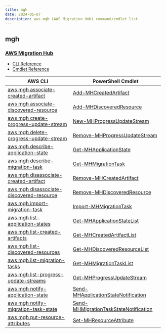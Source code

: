 ```yaml
---
title: mgh
date: 2024-05-07
description: aws mgh (AWS Migration Hub) command/cmdlet list.
---
```


## mgh

### [AWS Migration Hub](https://aws.amazon.com/migration-hub/)

* [CLI Reference](https://awscli.amazonaws.com/v2/documentation/api/latest/reference/mgh/index.html)
* [Cmdlet Reference](https://docs.aws.amazon.com/powershell/latest/reference/items/AWS_Migration_Hub_cmdlets.html)

|AWS CLI|PowerShell Cmdlet|
|----|----|
|[aws mgh associate-created-artifact](https://awscli.amazonaws.com/v2/documentation/api/latest/reference/mgh/associate-created-artifact.html)|[Add-MHCreatedArtifact](https://docs.aws.amazon.com/powershell/latest/reference/items/Add-MHCreatedArtifact.html)|
|[aws mgh associate-discovered-resource](https://awscli.amazonaws.com/v2/documentation/api/latest/reference/mgh/associate-discovered-resource.html)|[Add-MHDiscoveredResource](https://docs.aws.amazon.com/powershell/latest/reference/items/Add-MHDiscoveredResource.html)|
|[aws mgh create-progress-update-stream](https://awscli.amazonaws.com/v2/documentation/api/latest/reference/mgh/create-progress-update-stream.html)|[New-MHProgressUpdateStream](https://docs.aws.amazon.com/powershell/latest/reference/items/New-MHProgressUpdateStream.html)|
|[aws mgh delete-progress-update-stream](https://awscli.amazonaws.com/v2/documentation/api/latest/reference/mgh/delete-progress-update-stream.html)|[Remove-MHProgressUpdateStream](https://docs.aws.amazon.com/powershell/latest/reference/items/Remove-MHProgressUpdateStream.html)|
|[aws mgh describe-application-state](https://awscli.amazonaws.com/v2/documentation/api/latest/reference/mgh/describe-application-state.html)|[Get-MHApplicationState](https://docs.aws.amazon.com/powershell/latest/reference/items/Get-MHApplicationState.html)|
|[aws mgh describe-migration-task](https://awscli.amazonaws.com/v2/documentation/api/latest/reference/mgh/describe-migration-task.html)|[Get-MHMigrationTask](https://docs.aws.amazon.com/powershell/latest/reference/items/Get-MHMigrationTask.html)|
|[aws mgh disassociate-created-artifact](https://awscli.amazonaws.com/v2/documentation/api/latest/reference/mgh/disassociate-created-artifact.html)|[Remove-MHCreatedArtifact](https://docs.aws.amazon.com/powershell/latest/reference/items/Remove-MHCreatedArtifact.html)|
|[aws mgh disassociate-discovered-resource](https://awscli.amazonaws.com/v2/documentation/api/latest/reference/mgh/disassociate-discovered-resource.html)|[Remove-MHDiscoveredResource](https://docs.aws.amazon.com/powershell/latest/reference/items/Remove-MHDiscoveredResource.html)|
|[aws mgh import-migration-task](https://awscli.amazonaws.com/v2/documentation/api/latest/reference/mgh/import-migration-task.html)|[Import-MHMigrationTask](https://docs.aws.amazon.com/powershell/latest/reference/items/Import-MHMigrationTask.html)|
|[aws mgh list-application-states](https://awscli.amazonaws.com/v2/documentation/api/latest/reference/mgh/list-application-states.html)|[Get-MHApplicationStateList](https://docs.aws.amazon.com/powershell/latest/reference/items/Get-MHApplicationStateList.html)|
|[aws mgh list-created-artifacts](https://awscli.amazonaws.com/v2/documentation/api/latest/reference/mgh/list-created-artifacts.html)|[Get-MHCreatedArtifactList](https://docs.aws.amazon.com/powershell/latest/reference/items/Get-MHCreatedArtifactList.html)|
|[aws mgh list-discovered-resources](https://awscli.amazonaws.com/v2/documentation/api/latest/reference/mgh/list-discovered-resources.html)|[Get-MHDiscoveredResourceList](https://docs.aws.amazon.com/powershell/latest/reference/items/Get-MHDiscoveredResourceList.html)|
|[aws mgh list-migration-tasks](https://awscli.amazonaws.com/v2/documentation/api/latest/reference/mgh/list-migration-tasks.html)|[Get-MHMigrationTaskList](https://docs.aws.amazon.com/powershell/latest/reference/items/Get-MHMigrationTaskList.html)|
|[aws mgh list-progress-update-streams](https://awscli.amazonaws.com/v2/documentation/api/latest/reference/mgh/list-progress-update-streams.html)|[Get-MHProgressUpdateStream](https://docs.aws.amazon.com/powershell/latest/reference/items/Get-MHProgressUpdateStream.html)|
|[aws mgh notify-application-state](https://awscli.amazonaws.com/v2/documentation/api/latest/reference/mgh/notify-application-state.html)|[Send-MHApplicationStateNotification](https://docs.aws.amazon.com/powershell/latest/reference/items/Send-MHApplicationStateNotification.html)|
|[aws mgh notify-migration-task-state](https://awscli.amazonaws.com/v2/documentation/api/latest/reference/mgh/notify-migration-task-state.html)|[Send-MHMigrationTaskStateNotification](https://docs.aws.amazon.com/powershell/latest/reference/items/Send-MHMigrationTaskStateNotification.html)|
|[aws mgh put-resource-attributes](https://awscli.amazonaws.com/v2/documentation/api/latest/reference/mgh/put-resource-attributes.html)|[Set-MHResourceAttribute](https://docs.aws.amazon.com/powershell/latest/reference/items/Set-MHResourceAttribute.html)|

